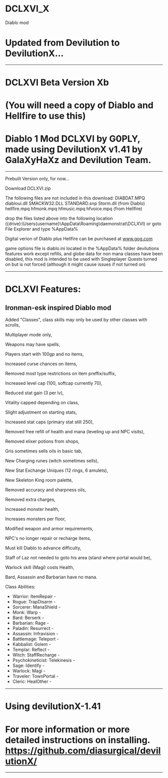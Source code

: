 # DCLXVI_X
Diablo mod

Updated from Devilution to DevilutionX...
=======
--------------------------------------------------------------------------------------------------
DCLXVI Beta Version Xb
=======

(You will need a copy of Diablo and Hellfire to use this)
=======

Diablo 1 Mod DCLXVI by G0PLY,
made using DevilutionX v1.41 by GalaXyHaXz and Devilution Team.
=======
--------------------------------------------------------------------------------------------------

Prebuilt Version only, for now...

Download DCLXVI.zip

The following files are not included in this download: 
DIABDAT.MPQ diabloui.dll SMACKW32.DLL STANDARD.snp Storm.dll (from Diablo)
hellfire.mpq hfmonk.mpq hfmusic.mpq hfvoice.mpq (from Hellfire)

drop the files listed above into the following location
({drive}:\Users\{username}\AppData\Roaming\daemonstrat\DCLXVI)
or goto File Explorer and type %AppData%

Digital verion of Diablo plus Hellfire can be purchased at www.gog.com

game options file is diablo.ini located in the %AppData% folder
devilutionx features work except refills, and globe data for non mana classes have been disabled,
this mod is intended to be used with Singleplayer Quests turned on but is not forced (although it might cause issues if not turned on)

--------------------------------------------------------------------------------------------------
DCLXVI Features: 
=======
Ironman-esk inspired Diablo mod
--------------------------------------------------------------------------------------------------
Added "Classes", class skills may only be used by other classes with scrolls,

Multiplayer mode only,

Weapons may have spells,

Players start with 100gp and no items,

Increased curse chances on items,

Removed most type restrictions on item preffix/suffix, 

Increased level cap (100, softcap currently 70), 

Reduced stat gain (3 per lv), 

Vitality capped depending on class,

Slight adjustment on starting stats,

Increased stat caps (primary stat still 250), 

Removed free refill of health and mana (leveling up and NPC visits),

Removed elixer potions from shops,

Gris sometimes sells oils in basic tab,

New Charging runes (witch sometimes sells),

New Stat Exchange Uniques (12 rings, 6 amulets),

New Skeleton King room palette,

Removed accuracy and sharpness oils,

Removed extra charges,

Increased monster health, 

Increases monsters per floor,

Modified weapon and armor requirements,

NPC's no longer repair or recharge items,

Must kill Diablo to advance difficulty,

Staff of Laz not needed to goto his area (stand where portal would be),

Warlock skill (Magi) costs Health,

Bard, Assassin and Barbarian have no mana.

Class Abilities:
- Warrior: ItemRepair -
- Rogue: TrapDisarm -
- Sorcerer: ManaShield -
- Monk: Warp -
- Bard: Berserk -
- Barbarian: Rage -
- Paladin: Resurrect -
- Assassin: Infravision -
- Battlemage: Teleport -
- Kabbalist: Golem -
- Templar: Reflect -
- Witch: StaffRecharge -
- Psychokineticist: Telekinesis -
- Sage: Identify -
- Warlock: Magi -
- Traveler: TownPortal -
- Cleric: HealOther -

--------------------------------------------------------------------------------------------------
Using devilutionX-1.41
=======

For more information or more detailed instructions on installing. https://github.com/diasurgical/devilutionX/
=======
--------------------------------------------------------------------------------------------------
